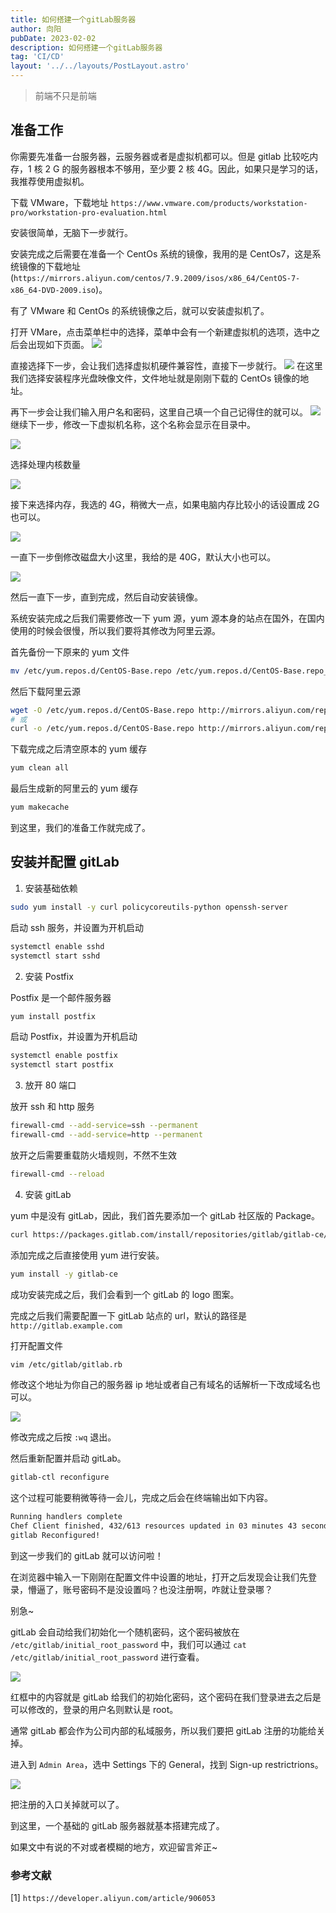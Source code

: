 ```yaml
---
title: 如何搭建一个gitLab服务器
author: 向阳
pubDate: 2023-02-02
description: 如何搭建一个gitLab服务器
tag: 'CI/CD'
layout: '../../layouts/PostLayout.astro'
---
```


> 前端不只是前端

## 准备工作

你需要先准备一台服务器，云服务器或者是虚拟机都可以。但是 gitlab 比较吃内存，1 核 2
G 的服务器根本不够用，至少要 2 核 4G。因此，如果只是学习的话，我推荐使用虚拟机。

下载 VMware，下载地址 `https://www.vmware.com/products/workstation-pro/workstation-pro-evaluation.html`

安装很简单，无脑下一步就行。

安装完成之后需要在准备一个 CentOs 系统的镜像，我用的是 CentOs7，这是系统镜像的下载地址(`https://mirrors.aliyun.com/centos/7.9.2009/isos/x86_64/CentOS-7-x86_64-DVD-2009.iso`)。

有了 VMware 和 CentOs 的系统镜像之后，就可以安装虚拟机了。

打开 VMare，点击菜单栏中的选择，菜单中会有一个新建虚拟机的选项，选中之后会出现如下页面。
<img class="self-pic" src="https://files.mdnice.com/user/17954/6f5cca7a-0402-4404-833a-afe3becab116.png" />

<!-- ![](https://files.mdnice.com/user/17954/6f5cca7a-0402-4404-833a-afe3becab116.png) -->

直接选择下一步，会让我们选择虚拟机硬件兼容性，直接下一步就行。
<img class="self-pic" src="https://files.mdnice.com/user/17954/fd045928-6c62-4d7a-85ce-b1f7bb80b093.png" />
在这里我们选择安装程序光盘映像文件，文件地址就是刚刚下载的 CentOs 镜像的地址。

再下一步会让我们输入用户名和密码，这里自己填一个自己记得住的就可以。
<img class="self-pic" src="https://files.mdnice.com/user/17954/abde9be1-1849-4269-9d2c-8cc093d7724f.png" />
继续下一步，修改一下虚拟机名称，这个名称会显示在目录中。

<img class="self-pic" src="https://files.mdnice.com/user/17954/d24a27eb-1aa3-453d-813c-e1a9a325d0a4.png" />

选择处理内核数量

<img class="self-pic" src="https://files.mdnice.com/user/17954/a432ea08-7d7b-4f97-b7c5-10bbf0743dc0.png" />

接下来选择内存，我选的 4G，稍微大一点，如果电脑内存比较小的话设置成 2G 也可以。

<img class="self-pic" src="https://files.mdnice.com/user/17954/d1b3f61e-2421-4b64-bba4-62ce0fadf596.png" />

一直下一步倒修改磁盘大小这里，我给的是 40G，默认大小也可以。

<img class="self-pic" src="https://files.mdnice.com/user/17954/6c72f16b-2c7a-4415-842a-3321af2d1da0.png" />

然后一直下一步，直到完成，然后自动安装镜像。

系统安装完成之后我们需要修改一下 yum 源，yum 源本身的站点在国外，在国内使用的时候会很慢，所以我们要将其修改为阿里云源。

首先备份一下原来的 yum 文件

```bash
mv /etc/yum.repos.d/CentOS-Base.repo /etc/yum.repos.d/CentOS-Base.repo_bak
```

然后下载阿里云源

```bash
wget -O /etc/yum.repos.d/CentOS-Base.repo http://mirrors.aliyun.com/repo/Centos-7.repo
# 或
curl -o /etc/yum.repos.d/CentOS-Base.repo http://mirrors.aliyun.com/repo/Centos-7.repo
```

下载完成之后清空原本的 yum 缓存

```bash
yum clean all
```

最后生成新的阿里云的 yum 缓存

```bash
yum makecache
```

到这里，我们的准备工作就完成了。

## 安装并配置 gitLab

1. 安装基础依赖

```bash
sudo yum install -y curl policycoreutils-python openssh-server
```

启动 ssh 服务，并设置为开机启动

```bash
systemctl enable sshd
systemctl start sshd
```

2. 安装 Postfix

Postfix 是一个邮件服务器

```bash
yum install postfix
```

启动 Postfix，并设置为开机启动

```bash
systemctl enable postfix
systemctl start postfix
```

3. 放开 80 端口

放开 ssh 和 http 服务

```bash
firewall-cmd --add-service=ssh --permanent
firewall-cmd --add-service=http --permanent
```

放开之后需要重载防火墙规则，不然不生效

```bash
firewall-cmd --reload
```

4. 安装 gitLab

yum 中是没有 gitLab，因此，我们首先要添加一个 gitLab 社区版的 Package。

```bash
curl https://packages.gitlab.com/install/repositories/gitlab/gitlab-ce/script.rpm.sh | sudo bash
```

添加完成之后直接使用 yum 进行安装。

```bash
yum install -y gitlab-ce
```

成功安装完成之后，我们会看到一个 gitLab 的 logo 图案。

完成之后我们需要配置一下 gitLab 站点的 url，默认的路径是 `http://gitlab.example.com`

打开配置文件

```bash
vim /etc/gitlab/gitlab.rb
```

修改这个地址为你自己的服务器 ip 地址或者自己有域名的话解析一下改成域名也可以。

<img class="self-pic" src="https://files.mdnice.com/user/17954/3a63baf8-cb2d-46a9-b799-3cdfd10b82b8.png" />

修改完成之后按 `:wq` 退出。

然后重新配置并启动 gitLab。

```bash
gitlab-ctl reconfigure
```

这个过程可能要稍微等待一会儿，完成之后会在终端输出如下内容。

```txt
Running handlers complete
Chef Client finished, 432/613 resources updated in 03 minutes 43 seconds
gitlab Reconfigured!
```

到这一步我们的 gitLab 就可以访问啦！

在浏览器中输入一下刚刚在配置文件中设置的地址，打开之后发现会让我们先登录，懵逼了，账号密码不是没设置吗？也没注册啊，咋就让登录哪？

别急~

gitLab 会自动给我们初始化一个随机密码，这个密码被放在 `/etc/gitlab/initial_root_password` 中，我们可以通过 `cat /etc/gitlab/initial_root_password` 进行查看。

<img class="self-pic" src="https://files.mdnice.com/user/17954/727e649c-28b7-4507-afa3-b4311b67c378.png" />

红框中的内容就是 gitLab 给我们的初始化密码，这个密码在我们登录进去之后是可以修改的，登录的用户名则默认是 root。

通常 gitLab 都会作为公司内部的私域服务，所以我们要把 gitLab 注册的功能给关掉。

进入到 `Admin Area`，选中 Settings 下的 General，找到 Sign-up restrictrions。

<img class="self-pic" src="https://files.mdnice.com/user/17954/7825bd64-1d00-4f4c-a24f-6828b216d40a.png" />

把注册的入口关掉就可以了。

到这里，一个基础的 gitLab 服务器就基本搭建完成了。

如果文中有说的不对或者模糊的地方，欢迎留言斧正~

### 参考文献

[1] `https://developer.aliyun.com/article/906053`
